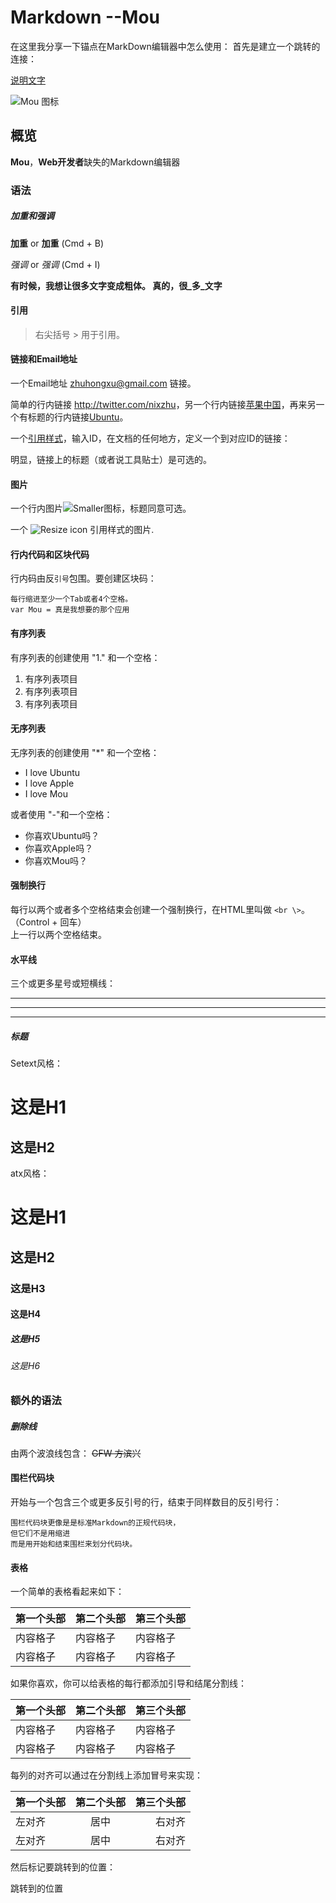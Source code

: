 # Markdown --Mou

在这里我分享一下锚点在MarkDown编辑器中怎么使用： 
首先是建立一个跳转的连接：

[说明文字](#jump)



![Mou 图标](http://mouapp.com/Mou_128.png)

## 概览

**Mou**，**Web开发者**缺失的Markdown编辑器

### 语法

##### 加重和强调

**加重** or __加重__ (Cmd + B)

*强调* or _强调_ (Cmd + I)

**有时候，我想让很多文字变成粗体。
真的，很_多_文字**

#### 引用

> 右尖括号 &gt; 用于引用。

#### 链接和Email地址

一个Email地址 <zhuhongxu@gmail.com> 链接。

简单的行内链接 <http://twitter.com/nixzhu>，另一个行内链接[苹果中国](http://www.apple.com.cn)，再来另一个有标题的行内链接[Ubuntu](http://www.ubuntu.com "Linux for human beings")。

一个[引用样式][id]，输入ID，在文档的任何地方，定义一个到对应ID的链接：

[id]: http://mouapp.com "Mac OS X上的Markdown编辑器"

明显，链接上的标题（或者说工具贴士）是可选的。

#### 图片

一个行内图片![Smaller图标](http://smallerapp.com/favicon.ico "我是标题")，标题同意可选。

一个 ![Resize icon][2] 引用样式的图片.

[2]: http://resizesafari.com/favicon.ico "Title"

#### 行内代码和区块代码

行内码由反`引号`包围。要创建区块码：

	每行缩进至少一个Tab或者4个空格。
	var Mou = 真是我想要的那个应用

#### 有序列表

有序列表的创建使用 "1." 和一个空格：

1. 有序列表项目
2. 有序列表项目
3. 有序列表项目

#### 无序列表

无序列表的创建使用 "*" 和一个空格：

* I love Ubuntu
* I love Apple
* I love Mou

或者使用 "-"和一个空格：

- 你喜欢Ubuntu吗？
- 你喜欢Apple吗？
- 你喜欢Mou吗？

#### 强制换行

每行以两个或者多个空格结束会创建一个强制换行，在HTML里叫做 `<br \>`。（Control + 回车）  
上一行以两个空格结束。

#### 水平线

三个或更多星号或短横线：

***
---
- - - -

##### 标题

Setext风格：

这是H1
=====

这是H2
-----

atx风格：

# 这是H1
## 这是H2
### 这是H3
#### 这是H4
##### 这是H5
###### 这是H6

### 额外的语法

##### 删除线

由两个波浪线包含：
~~GFW 方滨兴~~

#### 围栏代码块

开始与一个包含三个或更多反引号的行，结束于同样数目的反引号行：

```
围栏代码块更像是是标准Markdown的正规代码块，
但它们不是用缩进
而是用开始和结束围栏来划分代码块。
```
#### 表格

一个简单的表格看起来如下：

第一个头部 | 第二个头部 | 第三个头部
--------|---------|-------
内容格子 | 内容格子 | 内容格子
内容格子 | 内容格子 | 内容格子

如果你喜欢，你可以给表格的每行都添加引导和结尾分割线：

|第一个头部 | 第二个头部 | 第三个头部|
|---------|-----------|---------|
|内容格子  | 内容格子   | 内容格子 |
|内容格子  | 内容格子   | 内容格子 |

每列的对齐可以通过在分割线上添加冒号来实现：

第一个头部 | 第二个头部 | 第三个头部
:--------|:---------:|-------:
左对齐 | 居中 | 右对齐
左对齐 | 居中 | 右对齐


然后标记要跳转到的位置：

<span id="jump">跳转到的位置</span>
